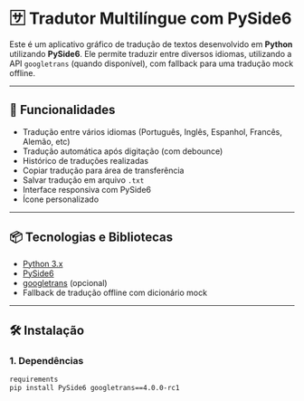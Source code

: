 # 🈂️ Tradutor Multilíngue com PySide6

Este é um aplicativo gráfico de tradução de textos desenvolvido em **Python** utilizando **PySide6**. Ele permite traduzir entre diversos idiomas, utilizando a API `googletrans` (quando disponível), com fallback para uma tradução mock offline.


---

## 🚀 Funcionalidades

- Tradução entre vários idiomas (Português, Inglês, Espanhol, Francês, Alemão, etc)
- Tradução automática após digitação (com debounce)
- Histórico de traduções realizadas
- Copiar tradução para área de transferência
- Salvar tradução em arquivo `.txt`
- Interface responsiva com PySide6
- Ícone personalizado

---

## 📦 Tecnologias e Bibliotecas

- [Python 3.x](https://www.python.org/)
- [PySide6](https://doc.qt.io/qtforpython/)
- [googletrans](https://py-googletrans.readthedocs.io/en/latest/) (opcional)
- Fallback de tradução offline com dicionário mock

---

## 🛠️ Instalação

### 1. Dependências

```bash
requirements 
pip install PySide6 googletrans==4.0.0-rc1

